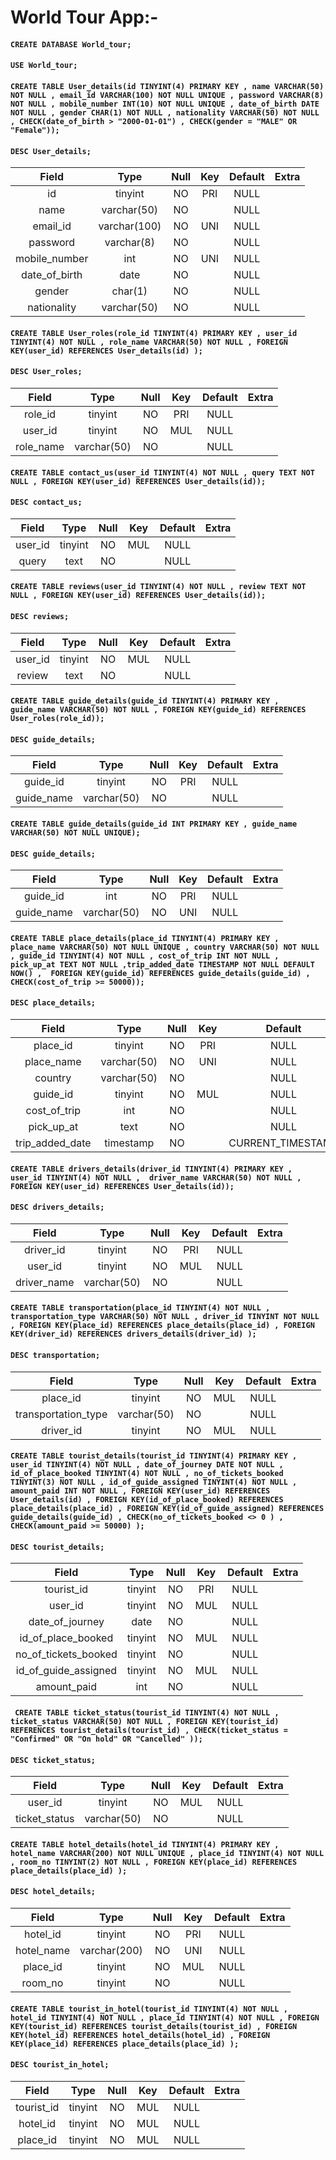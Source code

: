 # World Tour App:-

#### ``` CREATE DATABASE World_tour; ```
#### ``` USE World_tour; ``` 


#### ``` CREATE TABLE User_details(id TINYINT(4) PRIMARY KEY , name VARCHAR(50) NOT NULL , email_id VARCHAR(100) NOT NULL UNIQUE , password VARCHAR(8) NOT NULL , mobile_number INT(10) NOT NULL UNIQUE , date_of_birth DATE NOT NULL , gender CHAR(1) NOT NULL , nationality VARCHAR(50) NOT NULL , CHECK(date_of_birth > "2000-01-01") , CHECK(gender = "MALE" OR "Female")); ```


#### ``` DESC User_details; ```


| Field         | Type         | Null | Key | Default | Extra |
|:-------------:|:------------:|:----:|:---:|:-------:|:-----:|
| id            | tinyint      | NO   | PRI | NULL    |       |
| name          | varchar(50)  | NO   |     | NULL    |       |
| email_id      | varchar(100) | NO   | UNI | NULL    |       |
| password      | varchar(8)   | NO   |     | NULL    |       |
| mobile_number | int          | NO   | UNI | NULL    |       |
| date_of_birth | date         | NO   |     | NULL    |       |
| gender        | char(1)      | NO   |     | NULL    |       |
| nationality   | varchar(50)  | NO   |     | NULL    |       |



 #### ```CREATE TABLE User_roles(role_id TINYINT(4) PRIMARY KEY , user_id TINYINT(4) NOT NULL , role_name VARCHAR(50) NOT NULL , FOREIGN KEY(user_id) REFERENCES User_details(id) ); ``` 

 #### ``` DESC User_roles; ``` 



| Field     | Type        | Null | Key | Default | Extra |
|:---------:|:-----------:|:----:|:---:|:-------:|:-----:|
| role_id   | tinyint     | NO   | PRI | NULL    |       |
| user_id   | tinyint     | NO   | MUL | NULL    |       |
| role_name | varchar(50) | NO   |     | NULL    |       |



#### ``` CREATE TABLE contact_us(user_id TINYINT(4) NOT NULL , query TEXT NOT NULL , FOREIGN KEY(user_id) REFERENCES User_details(id)); ```

#### ``` DESC contact_us; ``` 



| Field   | Type    | Null | Key | Default | Extra |
|:-------:|:-------:|:----:|:---:|:-------:|:-----:|
| user_id | tinyint | NO   | MUL | NULL    |       |
| query   | text    | NO   |     | NULL    |       |


#### ``` CREATE TABLE reviews(user_id TINYINT(4) NOT NULL , review TEXT NOT NULL , FOREIGN KEY(user_id) REFERENCES User_details(id));  ```

#### ``` DESC reviews; ``` 



| Field   | Type    | Null | Key | Default | Extra |
|:-------:|:-------:|:----:|:---:|:-------:|:-----:|
| user_id | tinyint | NO   | MUL | NULL    |       |
| review  | text    | NO   |     | NULL    |       |



#### ``` CREATE TABLE guide_details(guide_id TINYINT(4) PRIMARY KEY , guide_name VARCHAR(50) NOT NULL , FOREIGN KEY(guide_id) REFERENCES User_roles(role_id)); ``` 

#### ``` DESC guide_details; ``` 


| Field      | Type        | Null | Key | Default | Extra |
|:----------:|:-----------:|:----:|:---:|:-------:|:-----:|
| guide_id   | tinyint     | NO   | PRI | NULL    |       |
| guide_name | varchar(50) | NO   |     | NULL    |       |




#### ``` CREATE TABLE guide_details(guide_id INT PRIMARY KEY , guide_name VARCHAR(50) NOT NULL UNIQUE); ```

#### ``` DESC guide_details; ``` 


| Field      | Type        | Null | Key | Default | Extra |
|:----------:|:------------:|:---:|:---:|:-------:|:-----:|
| guide_id   | int         | NO   | PRI | NULL    |       |
| guide_name | varchar(50) | NO   | UNI | NULL    |       |


#### ``` CREATE TABLE place_details(place_id TINYINT(4) PRIMARY KEY , place_name VARCHAR(50) NOT NULL UNIQUE , country VARCHAR(50) NOT NULL , guide_id TINYINT(4) NOT NULL , cost_of_trip INT NOT NULL , pick_up_at TEXT NOT NULL ,trip_added_date TIMESTAMP NOT NULL DEFAULT NOW() ,  FOREIGN KEY(guide_id) REFERENCES guide_details(guide_id) , CHECK(cost_of_trip >= 50000)); ``` 

#### ``` DESC place_details; ```



| Field           | Type        | Null | Key | Default           | Extra             |
|:---------------:|:-----------:|:----:|:---:|:-----------------:|:-----------------:|
| place_id        | tinyint     | NO   | PRI | NULL              |                   |
| place_name      | varchar(50) | NO   | UNI | NULL              |                   |
| country         | varchar(50) | NO   |     | NULL              |                   |
| guide_id        | tinyint     | NO   | MUL | NULL              |                   |
| cost_of_trip    | int         | NO   |     | NULL              |                   |
| pick_up_at      | text        | NO   |     | NULL              |                   |
| trip_added_date | timestamp   | NO   |     | CURRENT_TIMESTAMP | DEFAULT_GENERATED |




#### ``` CREATE TABLE drivers_details(driver_id TINYINT(4) PRIMARY KEY , user_id TINYINT(4) NOT NULL ,  driver_name VARCHAR(50) NOT NULL , FOREIGN KEY(user_id) REFERENCES User_details(id)); ```


#### ``` DESC drivers_details; ``` 


| Field       | Type        | Null | Key | Default | Extra |
|:-----------:|:-----------:|:----:|:---:|:-------:|:-----:|
| driver_id   | tinyint     | NO   | PRI | NULL    |       |
| user_id     | tinyint     | NO   | MUL | NULL    |       |
| driver_name | varchar(50) | NO   |     | NULL    |       |


#### ``` CREATE TABLE transportation(place_id TINYINT(4) NOT NULL , transportation_type VARCHAR(50) NOT NULL , driver_id TINYINT NOT NULL , FOREIGN KEY(place_id) REFERENCES place_details(place_id) , FOREIGN KEY(driver_id) REFERENCES drivers_details(driver_id) ); ``` 

#### ``` DESC transportation; ``` 


| Field               | Type        | Null | Key | Default | Extra |
|:-------------------:|:-----------:|:----:|:---:|:-------:|:-----:|
| place_id            | tinyint     | NO   | MUL | NULL    |       |
| transportation_type | varchar(50) | NO   |     | NULL    |       |
| driver_id           | tinyint     | NO   | MUL | NULL    |       |


#### ``` CREATE TABLE tourist_details(tourist_id TINYINT(4) PRIMARY KEY , user_id TINYINT(4) NOT NULL , date_of_journey DATE NOT NULL , id_of_place_booked TINYINT(4) NOT NULL , no_of_tickets_booked TINYINT(3) NOT NULL , id_of_guide_assigned TINYINT(4) NOT NULL , amount_paid INT NOT NULL , FOREIGN KEY(user_id) REFERENCES User_details(id) , FOREIGN KEY(id_of_place_booked) REFERENCES place_details(place_id) , FOREIGN KEY(id_of_guide_assigned) REFERENCES guide_details(guide_id) , CHECK(no_of_tickets_booked <> 0 ) , CHECK(amount_paid >= 50000) ); ```

#### ``` DESC tourist_details; ``` 



| Field                | Type    | Null | Key | Default | Extra |
|:--------------------:|:-------:|:----:|:---:|:-------:|:-----:|
| tourist_id           | tinyint | NO   | PRI | NULL    |       |
| user_id              | tinyint | NO   | MUL | NULL    |       |
| date_of_journey      | date    | NO   |     | NULL    |       |
| id_of_place_booked   | tinyint | NO   | MUL | NULL    |       |
| no_of_tickets_booked | tinyint | NO   |     | NULL    |       |
| id_of_guide_assigned | tinyint | NO   | MUL | NULL    |       |
| amount_paid          | int     | NO   |     | NULL    |       |



#### ```  CREATE TABLE ticket_status(tourist_id TINYINT(4) NOT NULL , ticket_status VARCHAR(50) NOT NULL , FOREIGN KEY(tourist_id) REFERENCES tourist_details(tourist_id) , CHECK(ticket_status = "Confirmed" OR "On hold" OR "Cancelled" )); ```

#### ``` DESC ticket_status; ``` 


| Field         | Type        | Null | Key | Default | Extra |
|:-------------:|:-----------:|:----:|:---:|:-------:|:-----:|
| user_id       | tinyint     | NO   | MUL | NULL    |       |
| ticket_status | varchar(50) | NO   |     | NULL    |       |



#### ``` CREATE TABLE hotel_details(hotel_id TINYINT(4) PRIMARY KEY , hotel_name VARCHAR(200) NOT NULL UNIQUE , place_id TINYINT(4) NOT NULL , room_no TINYINT(2) NOT NULL , FOREIGN KEY(place_id) REFERENCES place_details(place_id) ); ``` 

#### ``` DESC hotel_details; ```


| Field      | Type         | Null | Key | Default | Extra |
|:----------:|:------------:|:----:|:---:|:-------:|:-----:|
| hotel_id   | tinyint      | NO   | PRI | NULL    |       |
| hotel_name | varchar(200) | NO   | UNI | NULL    |       |
| place_id   | tinyint      | NO   | MUL | NULL    |       |
| room_no    | tinyint      | NO   |     | NULL    |       |



#### ``` CREATE TABLE tourist_in_hotel(tourist_id TINYINT(4) NOT NULL , hotel_id TINYINT(4) NOT NULL , place_id TINYINT(4) NOT NULL , FOREIGN KEY(tourist_id) REFERENCES tourist_details(tourist_id) , FOREIGN KEY(hotel_id) REFERENCES hotel_details(hotel_id) , FOREIGN KEY(place_id) REFERENCES place_details(place_id) ); ``` 


#### ``` DESC tourist_in_hotel; ``` 


| Field      | Type    | Null | Key | Default | Extra |
|:----------:|:-------:|:----:|:---:|:-------:|:-----:|
| tourist_id | tinyint | NO   | MUL | NULL    |       |
| hotel_id   | tinyint | NO   | MUL | NULL    |       |
| place_id   | tinyint | NO   | MUL | NULL    |       |












































































































































































































